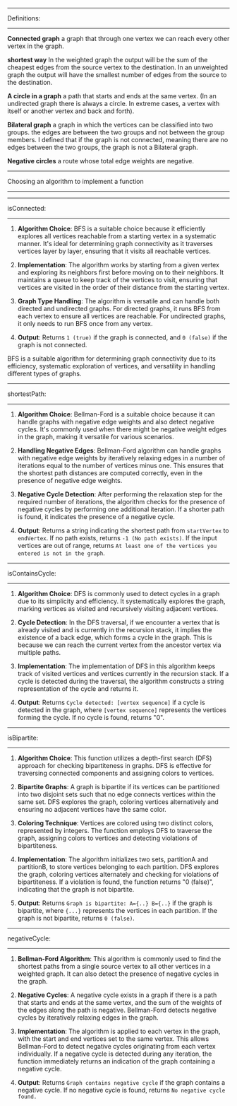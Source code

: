 ***************************************
Definitions:
***************************************
**Connected graph**  a graph that through one vertex we can reach every other vertex in the graph.

**shortest way**
In the weighted graph the output will be the sum of the cheapest edges from the source vertex to the destination.
In an unweighted graph the output will have the smallest number of edges from the source to the destination.

**A circle in a graph** a path that starts and ends at the same vertex. (In an undirected graph there is always a circle. In extreme cases, a vertex with itself or another vertex and back and forth).

**Bilateral graph** a graph in which the vertices can be classified into two groups. the edges are between the two groups and not between the group members. I defined that if the graph is not connected, meaning there are no edges between the two groups, the graph is not a Bilateral graph.

**Negative circles** a route whose total edge weights are negative.

***************************************
Choosing an algorithm to implement a function
***************************************

*****************
isConnected:
*****************

1. **Algorithm Choice**: BFS is a suitable choice because it efficiently explores all vertices reachable from a starting vertex in a systematic manner. It's ideal for determining graph connectivity as it traverses vertices layer by layer, ensuring that it visits all reachable vertices.

2. **Implementation**: The algorithm works by starting from a given vertex and exploring its neighbors first before moving on to their neighbors. It maintains a queue to keep track of the vertices to visit, ensuring that vertices are visited in the order of their distance from the starting vertex.

3. **Graph Type Handling**: The algorithm is versatile and can handle both directed and undirected graphs. For directed graphs, it runs BFS from each vertex to ensure all vertices are reachable. For undirected graphs, it only needs to run BFS once from any vertex.

4. **Output**: Returns `1 (true)` if the graph is connected, and `0 (false)` if the graph is not connected.

BFS is a suitable algorithm for determining graph connectivity due to its efficiency, systematic exploration of vertices, and versatility in handling different types of graphs.

*****************
shortestPath:
*****************

1. **Algorithm Choice**: Bellman-Ford is a suitable choice because it can handle graphs with negative edge weights and also detect negative cycles. It's commonly used when there might be negative weight edges in the graph, making it versatile for various scenarios.

2. **Handling Negative Edges**: Bellman-Ford algorithm can handle graphs with negative edge weights by iteratively relaxing edges in a number of iterations equal to the number of vertices minus one. This ensures that the shortest path distances are computed correctly, even in the presence of negative edge weights.

3. **Negative Cycle Detection**: After performing the relaxation step for the required number of iterations, the algorithm checks for the presence of negative cycles by performing one additional iteration. If a shorter path is found, it indicates the presence of a negative cycle.

4. **Output**: Returns a string indicating the shortest path from `startVertex` to `endVertex`. If no path exists, returns `-1 (No path exists)`. If the input vertices are out of range, returns `At least one of the vertices you entered is not in the graph`.

*****************
isContainsCycle:
*****************

1. **Algorithm Choice**: DFS is commonly used to detect cycles in a graph due to its simplicity and efficiency. It systematically explores the graph, marking vertices as visited and recursively visiting adjacent vertices.

2. **Cycle Detection**: In the DFS traversal, if we encounter a vertex that is already visited and is currently in the recursion stack, it implies the existence of a back edge, which forms a cycle in the graph. This is because we can reach the current vertex from the ancestor vertex via multiple paths.

3. **Implementation**: The implementation of DFS in this algorithm keeps track of visited vertices and vertices currently in the recursion stack. If a cycle is detected during the traversal, the algorithm constructs a string representation of the cycle and returns it.

4. **Output**: Returns `Cycle detected: [vertex sequence]` if a cycle is detected in the graph, where `[vertex sequence]` represents the vertices forming the cycle. If no cycle is found, returns "0".

*****************
isBipartite:
*****************

1. **Algorithm Choice**: This function utilizes a depth-first search (DFS) approach for checking bipartiteness in graphs. DFS is effective for traversing connected components and assigning colors to vertices.

2. **Bipartite Graphs**: A graph is bipartite if its vertices can be partitioned into two disjoint sets such that no edge connects vertices within the same set. DFS explores the graph, coloring vertices alternatively and ensuring no adjacent vertices have the same color.

3. **Coloring Technique**: Vertices are colored using two distinct colors, represented by integers. The function employs DFS to traverse the graph, assigning colors to vertices and detecting violations of bipartiteness.

4. **Implementation**: The algorithm initializes two sets, partitionA and partitionB, to store vertices belonging to each partition. DFS explores the graph, coloring vertices alternately and checking for violations of bipartiteness. If a violation is found, the function returns "0 (false)", indicating that the graph is not bipartite.

5. **Output**: Returns `Graph is bipartite: A={..} B={..}` if the graph is bipartite, where `{...}` represents the vertices in each partition. If the graph is not bipartite, returns `0 (false)`.

*****************
negativeCycle:
*****************

1. **Bellman-Ford Algorithm**: This algorithm is commonly used to find the shortest paths from a single source vertex to all other vertices in a weighted graph. It can also detect the presence of negative cycles in the graph.

2. **Negative Cycles**: A negative cycle exists in a graph if there is a path that starts and ends at the same vertex, and the sum of the weights of the edges along the path is negative. Bellman-Ford detects negative cycles by iteratively relaxing edges in the graph.

3. **Implementation**: The algorithm is applied to each vertex in the graph, with the start and end vertices set to the same vertex. This allows Bellman-Ford to detect negative cycles originating from each vertex individually. If a negative cycle is detected during any iteration, the function immediately returns an indication of the graph containing a negative cycle.

4. **Output**: Returns `Graph contains negative cycle` if the graph contains a negative cycle. If no negative cycle is found, returns `No negative cycle found.`
